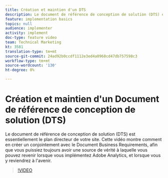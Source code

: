 ```yaml
---
title: Création et maintien d'un DTS
description: Le document de référence de conception de solution (DTS) est essentiellement le plan directeur de votre site. Cette vidéo vous montre comment en créer un, conjointement avec le Document Business Requirements, afin que vous puissiez toujours avoir une source de vérité à laquelle vous pouvez revenir lorsque vous implémentez Adobe Analytics, et lorsque vous y faites référence à l'avenir.
feature: implementation basics
topics: null
audience: implementer
activity: implement
doc-type: feature video
team: Technical Marketing
kt: 3581
translation-type: tm+mt
source-git-commit: 24ad92b0ccdf1112e3ed4a0968cd47db757598c3
workflow-type: tm+mt
source-wordcount: '130'
ht-degree: 0%

---
```



# Création et maintien d&#39;un Document de référence de conception de solution (DTS)

Le document de référence de conception de solution (DTS) est essentiellement le plan directeur de votre site. Cette vidéo montre comment en créer un conjointement avec le Document Business Requirements, afin que vous puissiez toujours avoir une source de vérité à laquelle vous pouvez revenir lorsque vous implémentez Adobe Analytics, et lorsque vous y reviendrez à l&#39;avenir.

>[!VIDEO](https://video.tv.adobe.com/v/28754/?quality=12)
